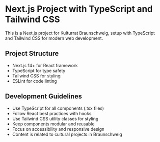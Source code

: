 <!-- Use this file to provide workspace-specific custom instructions to Copilot. For more details, visit https://code.visualstudio.com/docs/copilot/copilot-customization#_use-a-githubcopilotinstructionsmd-file -->

# Next.js Project with TypeScript and Tailwind CSS

This is a Next.js project for Kulturrat Braunschweig, setup with TypeScript and Tailwind CSS for modern web development.

## Project Structure
- Next.js 14+ for React framework
- TypeScript for type safety
- Tailwind CSS for styling
- ESLint for code linting

## Development Guidelines
- Use TypeScript for all components (.tsx files)
- Follow React best practices with hooks
- Use Tailwind CSS utility classes for styling
- Keep components modular and reusable
- Focus on accessibility and responsive design
- Content is related to cultural projects in Braunschweig